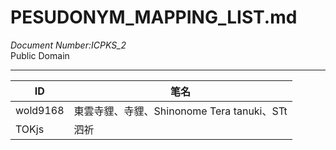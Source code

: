 # PESUDONYM_MAPPING_LIST.md
*Document Number:ICPKS_2*<br>
Public Domain<br>
***
|ID|笔名|
|-|-|
|wold9168|東雲寺貍、寺貍、Shinonome Tera tanuki、STt|
|TOKjs|泗祈|